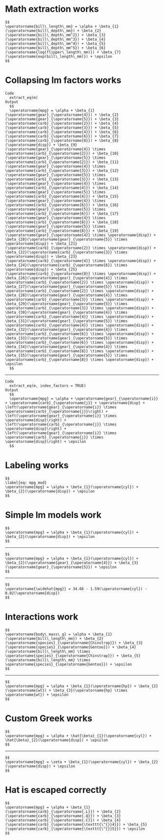 # Math extraction works

    $$
    \operatorname{bill\_length\_mm} = \alpha + \beta_{1}(\operatorname{bill\_depth\_mm}) + \beta_{2}(\operatorname{bill\_depth\_mm^2}) + \beta_{3}(\operatorname{bill\_depth\_mm^3}) + \beta_{4}(\operatorname{bill\_depth\_mm^4}) + \beta_{5}(\operatorname{bill\_depth\_mm^5}) + \beta_{6}(\operatorname{log(flipper\_length\_mm)}) + \beta_{7}(\operatorname{exp(bill\_length\_mm)}) + \epsilon
    $$

# Collapsing lm factors works

    Code
      extract_eq(m)
    Output
      $$
      \operatorname{mpg} = \alpha + \beta_{1}(\operatorname{gear}_{\operatorname{4}}) + \beta_{2}(\operatorname{gear}_{\operatorname{5}}) + \beta_{3}(\operatorname{carb}_{\operatorname{2}}) + \beta_{4}(\operatorname{carb}_{\operatorname{3}}) + \beta_{5}(\operatorname{carb}_{\operatorname{4}}) + \beta_{6}(\operatorname{carb}_{\operatorname{6}}) + \beta_{7}(\operatorname{carb}_{\operatorname{8}}) + \beta_{8}(\operatorname{disp}) + \beta_{9}(\operatorname{gear}_{\operatorname{4}} \times \operatorname{carb}_{\operatorname{2}}) + \beta_{10}(\operatorname{gear}_{\operatorname{5}} \times \operatorname{carb}_{\operatorname{2}}) + \beta_{11}(\operatorname{gear}_{\operatorname{4}} \times \operatorname{carb}_{\operatorname{3}}) + \beta_{12}(\operatorname{gear}_{\operatorname{5}} \times \operatorname{carb}_{\operatorname{3}}) + \beta_{13}(\operatorname{gear}_{\operatorname{4}} \times \operatorname{carb}_{\operatorname{4}}) + \beta_{14}(\operatorname{gear}_{\operatorname{5}} \times \operatorname{carb}_{\operatorname{4}}) + \beta_{15}(\operatorname{gear}_{\operatorname{4}} \times \operatorname{carb}_{\operatorname{6}}) + \beta_{16}(\operatorname{gear}_{\operatorname{5}} \times \operatorname{carb}_{\operatorname{6}}) + \beta_{17}(\operatorname{gear}_{\operatorname{4}} \times \operatorname{carb}_{\operatorname{8}}) + \beta_{18}(\operatorname{gear}_{\operatorname{5}} \times \operatorname{carb}_{\operatorname{8}}) + \beta_{19}(\operatorname{gear}_{\operatorname{4}} \times \operatorname{disp}) + \beta_{20}(\operatorname{gear}_{\operatorname{5}} \times \operatorname{disp}) + \beta_{21}(\operatorname{carb}_{\operatorname{2}} \times \operatorname{disp}) + \beta_{22}(\operatorname{carb}_{\operatorname{3}} \times \operatorname{disp}) + \beta_{23}(\operatorname{carb}_{\operatorname{4}} \times \operatorname{disp}) + \beta_{24}(\operatorname{carb}_{\operatorname{6}} \times \operatorname{disp}) + \beta_{25}(\operatorname{carb}_{\operatorname{8}} \times \operatorname{disp}) + \beta_{26}(\operatorname{gear}_{\operatorname{4}} \times \operatorname{carb}_{\operatorname{2}} \times \operatorname{disp}) + \beta_{27}(\operatorname{gear}_{\operatorname{5}} \times \operatorname{carb}_{\operatorname{2}} \times \operatorname{disp}) + \beta_{28}(\operatorname{gear}_{\operatorname{4}} \times \operatorname{carb}_{\operatorname{3}} \times \operatorname{disp}) + \beta_{29}(\operatorname{gear}_{\operatorname{5}} \times \operatorname{carb}_{\operatorname{3}} \times \operatorname{disp}) + \beta_{30}(\operatorname{gear}_{\operatorname{4}} \times \operatorname{carb}_{\operatorname{4}} \times \operatorname{disp}) + \beta_{31}(\operatorname{gear}_{\operatorname{5}} \times \operatorname{carb}_{\operatorname{4}} \times \operatorname{disp}) + \beta_{32}(\operatorname{gear}_{\operatorname{4}} \times \operatorname{carb}_{\operatorname{6}} \times \operatorname{disp}) + \beta_{33}(\operatorname{gear}_{\operatorname{5}} \times \operatorname{carb}_{\operatorname{6}} \times \operatorname{disp}) + \beta_{34}(\operatorname{gear}_{\operatorname{4}} \times \operatorname{carb}_{\operatorname{8}} \times \operatorname{disp}) + \beta_{35}(\operatorname{gear}_{\operatorname{5}} \times \operatorname{carb}_{\operatorname{8}} \times \operatorname{disp}) + \epsilon
      $$

---

    Code
      extract_eq(m, index_factors = TRUE)
    Output
      $$
      \operatorname{mpg} = \alpha + \operatorname{gear}_{\operatorname{i}} + \operatorname{carb}_{\operatorname{j}} + \operatorname{disp} + \left(\operatorname{gear}_{\operatorname{i}} \times \operatorname{carb}_{\operatorname{j}}\right) + \left(\operatorname{gear}_{\operatorname{i}} \times \operatorname{disp}\right) + \left(\operatorname{carb}_{\operatorname{j}} \times \operatorname{disp}\right) + \left(\operatorname{gear}_{\operatorname{i}} \times \operatorname{carb}_{\operatorname{j}} \times \operatorname{disp}\right) + \epsilon
      $$

# Labeling works

    $$
    \label{eq: mpg_mod}
    \operatorname{mpg} = \alpha + \beta_{1}(\operatorname{cyl}) + \beta_{2}(\operatorname{disp}) + \epsilon
    $$

# Simple lm models work

    $$
    \operatorname{mpg} = \alpha + \beta_{1}(\operatorname{cyl}) + \beta_{2}(\operatorname{disp}) + \epsilon
    $$

---

    $$
    \operatorname{mpg} = \alpha + \beta_{1}(\operatorname{cyl}) + \beta_{2}(\operatorname{gear}_{\operatorname{4}}) + \beta_{3}(\operatorname{gear}_{\operatorname{5}}) + \epsilon
    $$

---

    $$
    \operatorname{\widehat{mpg}} = 34.66 - 1.59(\operatorname{cyl}) - 0.02(\operatorname{disp})
    $$

# Interactions work

    $$
    \operatorname{body\_mass\_g} = \alpha + \beta_{1}(\operatorname{bill\_length\_mm}) + \beta_{2}(\operatorname{species}_{\operatorname{Chinstrap}}) + \beta_{3}(\operatorname{species}_{\operatorname{Gentoo}}) + \beta_{4}(\operatorname{bill\_length\_mm} \times \operatorname{species}_{\operatorname{Chinstrap}}) + \beta_{5}(\operatorname{bill\_length\_mm} \times \operatorname{species}_{\operatorname{Gentoo}}) + \epsilon
    $$

---

    $$
    \operatorname{mpg} = \alpha + \beta_{1}(\operatorname{hp}) + \beta_{2}(\operatorname{wt}) + \beta_{3}(\operatorname{hp} \times \operatorname{wt}) + \epsilon
    $$

# Custom Greek works

    $$
    \operatorname{mpg} = \alpha + \hat{\beta}_{1}(\operatorname{cyl}) + \hat{\beta}_{2}(\operatorname{disp}) + \epsilon
    $$

---

    $$
    \operatorname{mpg} = \zeta + \beta_{1}(\operatorname{cyl}) + \beta_{2}(\operatorname{disp}) + \epsilon
    $$

# Hat is escaped correctly

    $$
    \operatorname{mpg} = \alpha + \beta_{1}(\operatorname{carb}_{\operatorname{.L}}) + \beta_{2}(\operatorname{carb}_{\operatorname{.Q}}) + \beta_{3}(\operatorname{carb}_{\operatorname{.C}}) + \beta_{4}(\operatorname{carb}_{\operatorname{\texttt{\^{}}4}}) + \beta_{5}(\operatorname{carb}_{\operatorname{\texttt{\^{}}5}}) + \epsilon
    $$

